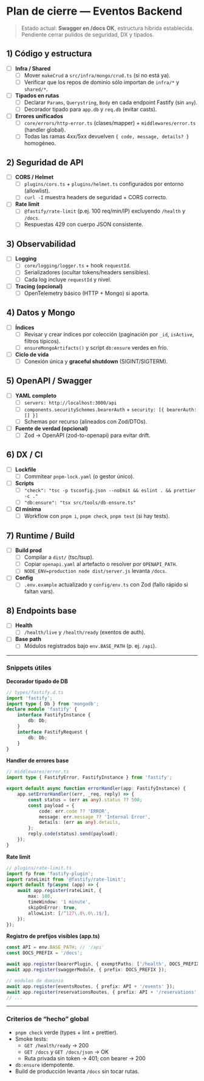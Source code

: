 # Plan de cierre — Eventos Backend

> Estado actual: **Swagger en /docs OK**, estructura híbrida establecida. Pendiente cerrar pulidos de seguridad, DX y tipados.

## 1) Código y estructura

- [ ] **Infra / Shared**
    - [ ] Mover `makeCrud` a `src/infra/mongo/crud.ts` (si no está ya).
    - [ ] Verificar que los repos de dominio sólo importan de `infra/*` y `shared/*`.
- [ ] **Tipados en rutas**
    - [ ] Declarar `Params`, `Querystring`, `Body` en cada endpoint Fastify (sin `any`).
    - [ ] Decorador tipado para `app.db` y `req.db` (evitar casts).
- [ ] **Errores unificados**
    - [ ] `core/errors/http-error.ts` (clases/mapper) + `middlewares/error.ts` (handler global).
    - [ ] Todas las ramas 4xx/5xx devuelven `{ code, message, details? }` homogéneo.

## 2) Seguridad de API

- [ ] **CORS / Helmet**
    - [ ] `plugins/cors.ts` + `plugins/helmet.ts` configurados por entorno (allowlist).
    - [ ] `curl -I` muestra headers de seguridad + CORS correcto.
- [ ] **Rate limit**
    - [ ] `@fastify/rate-limit` (p.ej. 100 req/min/IP) excluyendo `/health` y `/docs`.
    - [ ] Respuestas 429 con cuerpo JSON consistente.

## 3) Observabilidad

- [ ] **Logging**
    - [ ] `core/logging/logger.ts` + hook `requestId`.
    - [ ] Serializadores (ocultar tokens/headers sensibles).
    - [ ] Cada log incluye `requestId` y nivel.
- [ ] **Tracing (opcional)**
    - [ ] OpenTelemetry básico (HTTP + Mongo) si aporta.

## 4) Datos y Mongo

- [ ] **Índices**
    - [ ] Revisar y crear índices por colección (paginación por `_id`, `isActive`, filtros típicos).
    - [ ] `ensureMongoArtifacts()` y script `db:ensure` verdes en frío.
- [ ] **Ciclo de vida**
    - [ ] Conexión única y **graceful shutdown** (SIGINT/SIGTERM).

## 5) OpenAPI / Swagger

- [ ] **YAML completo**
    - [ ] `servers: http://localhost:3000/api`
    - [ ] `components.securitySchemes.bearerAuth` + `security: [{ bearerAuth: [] }]`
    - [ ] Schemas por recurso (alineados con Zod/DTOs).
- [ ] **Fuente de verdad (opcional)**
    - [ ] Zod → OpenAPI (zod-to-openapi) para evitar drift.

## 6) DX / CI

- [ ] **Lockfile**
    - [ ] Commitear `pnpm-lock.yaml` (o gestor único).
- [ ] **Scripts**
    - [ ] `"check": "tsc -p tsconfig.json --noEmit && eslint . && prettier -c ."`
    - [ ] `"db:ensure": "tsx src/tools/db-ensure.ts"`
- [ ] **CI mínima**
    - [ ] Workflow con `pnpm i`, `pnpm check`, `pnpm test` (si hay tests).

## 7) Runtime / Build

- [ ] **Build prod**
    - [ ] Compilar a `dist/` (tsc/tsup).
    - [ ] Copiar `openapi.yaml` al artefacto o resolver por `OPENAPI_PATH`.
    - [ ] `NODE_ENV=production node dist/server.js` levanta `/docs`.
- [ ] **Config**
    - [ ] `.env.example` actualizado y `config/env.ts` con Zod (fallo rápido si faltan vars).

## 8) Endpoints base

- [ ] **Health**
    - [ ] `/health/live` y `/health/ready` (exentos de auth).
- [ ] **Base path**
    - [ ] Módulos registrados bajo `env.BASE_PATH` (p. ej. `/api`).

---

### Snippets útiles

**Decorador tipado de DB**

```ts
// types/fastify.d.ts
import 'fastify';
import type { Db } from 'mongodb';
declare module 'fastify' {
	interface FastifyInstance {
		db: Db;
	}
	interface FastifyRequest {
		db: Db;
	}
}
```

**Handler de errores base**

```ts
// middlewares/error.ts
import type { FastifyError, FastifyInstance } from 'fastify';

export default async function errorHandler(app: FastifyInstance) {
	app.setErrorHandler((err, _req, reply) => {
		const status = (err as any).status ?? 500;
		const payload = {
			code: err.code ?? 'ERROR',
			message: err.message ?? 'Internal Error',
			details: (err as any).details,
		};
		reply.code(status).send(payload);
	});
}
```

**Rate limit**

```ts
// plugins/rate-limit.ts
import fp from 'fastify-plugin';
import rateLimit from '@fastify/rate-limit';
export default fp(async (app) => {
	await app.register(rateLimit, {
		max: 100,
		timeWindow: '1 minute',
		skipOnError: true,
		allowList: [/^127\.0\.0\.1$/],
	});
});
```

**Registro de prefijos visibles (app.ts)**

```ts
const API = env.BASE_PATH; // '/api'
const DOCS_PREFIX = '/docs';

await app.register(bearerPlugin, { exemptPaths: ['/health', DOCS_PREFIX] });
await app.register(swaggerModule, { prefix: DOCS_PREFIX });

// módulos de dominio
await app.register(eventsRoutes, { prefix: API + '/events' });
await app.register(reservationsRoutes, { prefix: API + '/reservations' });
// ...
```

---

### Criterios de “hecho” global

- `pnpm check` verde (types + lint + prettier).
- Smoke tests:
    - `GET /health/ready` → 200
    - `GET /docs` y `GET /docs/json` → OK
    - Ruta privada sin token → 401; con bearer → 200
- `db:ensure` idempotente.
- Build de producción levanta `/docs` sin tocar rutas.
